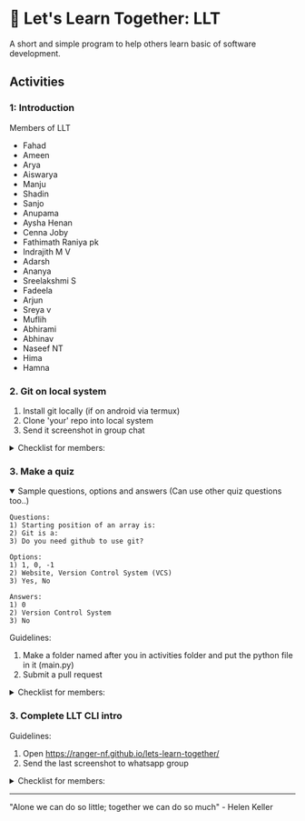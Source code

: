 # 🤝 Let's Learn Together: LLT

A short and simple program to help others learn basic of software development.

## Activities

### 1: Introduction
Members of LLT
- Fahad
- Ameen
- Arya
- Aiswarya
- Manju
- Shadin
- Sanjo
- Anupama
- Aysha Henan
- Cenna Joby
- Fathimath Raniya pk
- Indrajith M V
- Adarsh
- Ananya
- Sreelakshmi S
- Fadeela
- Arjun
- Sreya v
- Muflih
- Abhirami
- Abhinav
- Naseef NT
- Hima
- Hamna

### 2. Git on local system
1. Install git locally (if on android via termux)
2. Clone 'your' repo into local system
3. Send it screenshot in group chat

<details>
  <summary>Checklist for members: </summary>

  - [x] Fahad
  - [x] Ameen
  - [x] Arya
  - [x] Aiswarya
  - [ ] Manju
  - [x] Shadin
  - [x] Sanjo
  - [x] Anupama
  - [x] Aysha Henan
  - [x] Cenna Joby
  - [ ] Fathimath Raniya pk
  - [x] Adarsh
  - [x] Indrajith M V
  - [x] Ananya
  - [x] Sreelakshmi S
  - [x] Fadeela
  - [ ] Arjun
  - [ ] Sreya v
  - [x] Muflih
  - [x] Abhirami
  - [x] Abhinav
  - [x] Naseef NT
  - [ ] Hima
  - [x] Rishi

</details>

### 3. Make a quiz
<details open>
<summary>Sample questions, options and answers (Can use other quiz questions too..)</summary>

  ```
  Questions:
  1) Starting position of an array is:
  2) Git is a:
  3) Do you need github to use git?

  Options:
  1) 1, 0, -1
  2) Website, Version Control System (VCS)
  3) Yes, No

  Answers:
  1) 0
  2) Version Control System
  3) No
  ```

</details>

Guidelines:
1. Make a folder named after you in activities folder and put the python file in it (main.py)
2. Submit a pull request

<details>
  <summary>Checklist for members: </summary>

  - [x] Fahad
  - [x] Ameen
  - [x] Arya
  - [x] Aiswarya
  - [ ] Manju
  - [x] Shadin
  - [ ] Sanjo
  - [x] Anupama
  - [x] Aysha Henan
  - [x] Cenna Joby
  - [ ] Fathimath Raniya pk
  - [ ] Adarsh
  - [x] Indrajith M V
  - [x] Ananya
  - [x] Sreelakshmi S
  - [x] Fadeela
  - [ ] Arjun
  - [ ] Sreya v
  - [x] Muflih
  - [x] Abhirami
  - [x] Abhinav
  - [x] Naseef NT
  - [x] Hima
  - [x] Rishi

</details>

### 3. Complete LLT CLI intro

Guidelines:
1. Open https://ranger-nf.github.io/lets-learn-together/
2. Send the last screenshot to whatsapp group

<details>
  <summary>Checklist for members: </summary>

  - [x] Fahad
  - [x] Ameen
  - [x] Arya
  - [x] Aiswarya
  - [ ] Manju
  - [x] Shadin
  - [ ] Sanjo
  - [x] Anupama
  - [x] Aysha Henan
  - [x] Cenna Joby
  - [ ] Fathimath Raniya pk
  - [x] Adarsh
  - [x] Indrajith M V
  - [x] Ananya
  - [x] Sreelakshmi S
  - [x] Fadeela
  - [ ] Arjun
  - [ ] Sreya v
  - [x] Muflih
  - [x] Abhirami
  - [x] Abhinav
  - [x] Abhinav (IT)
  - [x] Naseef NT
  - [x] Hima
  - [x] Rishi
  - [x] Keerthi
</details>

---

"Alone we can do so little; together we can do so much" - Helen Keller
